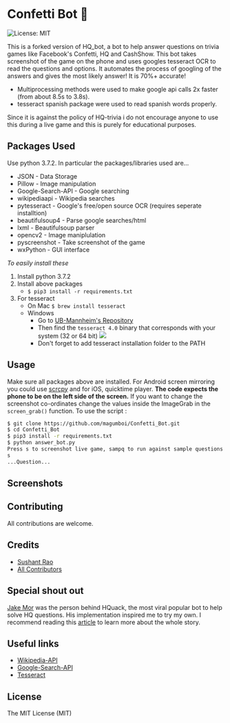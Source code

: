 
# Confetti Bot 🤖
![License: MIT][ico-license]

This is a forked version of HQ_bot, a bot to help answer questions on trivia games like Facebook's Confetti, HQ and CashShow. This bot takes screenshot of the game on the phone and uses googles tesseract OCR to read the questions and options. It automates the process of googling of the answers and gives the most likely answer! It is 70%+ accurate!

* Multiprocessing methods were used to make google api calls 2x faster (from about 8.5s to 3.8s). 
* tesseract spanish package were used to read spanish words properly.

Since it is against the policy of HQ-trivia i do not encourage anyone to use this during a live game and this is purely for educational purposes.  

## Packages Used

Use python 3.7.2. In particular the packages/libraries used are...

* JSON - Data Storage 
* Pillow - Image manipulation
* Google-Search-API - Google searching
* wikipediaapi - Wikipedia searches
* pytesseract - Google's free/open source OCR (requires seperate installtion)
* beautifulsoup4 - Parse google searches/html
* lxml - Beautifulsoup parser
* opencv2 - Image maniplulation
* pyscreenshot - Take screenshot of the game
* wxPython - GUI interface

*To easily install these*
1. Install python 3.7.2
2. Install above packages
    * `$ pip3 install -r requirements.txt`
3. For tesseract 
	* On Mac
	     `$ brew install tesseract`
    * Windows
        * Go to [UB-Mannheim's Repository](https://github.com/UB-Mannheim/tesseract/wiki)
        * Then find the `tesseract 4.0` binary that corresponds with your system (32 or 64 bit)
         ![](https://i.imgur.com/fpxRVct.png)
        * Don't forget to add tesseract installation folder to the PATH


## Usage

Make sure all packages above are installed. For Android screen mirroring you could use [scrcpy](https://github.com/Genymobile/scrcpy) and for iOS, quicktime player. **The code expects the phone to be on the left side of the screen.** If you want to change the screenshot co-ordinates change the values inside the ImageGrab in the `screen_grab()` function. To use the script : 

```bash
$ git clone https://github.com/magumboi/Confetti_Bot.git
$ cd Confetti_Bot
$ pip3 install -r requirements.txt
$ python answer_bot.py
Press s to screenshot live game, sampq to run against sample questions or q to quit:
s
...Question...
```
## Screenshots




## Contributing

All contributions are welcome.

## Credits

- [Sushant Rao][link-author]
- [All Contributors][link-contributors]

## Special shout out
[Jake Mor][jake-mor] was the person behind HQuack, the most viral popular bot to help solve HQ questions. His implementation inspired me to try my own. I recommend reading this [article][jake-more] to learn more about the whole story.

## Useful links

- [Wikipedia-API][link-wikiapi]
- [Google-Search-API][link-gapi]
- [Tesseract][link-tesseract]

## License

The MIT License (MIT)

[ico-license]: https://img.shields.io/badge/license-MIT-brightgreen.svg?style=flat-square
[link-vysor]: https://www.vysor.io/
[link-author]: https://github.com/sushant10
[link-contributors]: ../../contributors
[link-wikiapi]: https://pypi.python.org/pypi/wikipedia
[link-gapi]: https://github.com/abenassi/Google-Search-API
[link-mike]: https://github.com/mikealmond/hq-trivia-assistant
[link-tesseract]: https://github.com/tesseract-ocr/tesseract/wiki
[jake-mor]: http://jakemor.com/
[jake-more]: https://medium.com/@jakemor/hquack-my-public-hq-trivia-bot-is-shutting-down-5d9fcdbc9f6e
[sampq]: ()
